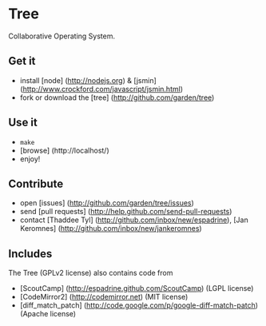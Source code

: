 # Tree
Collaborative Operating System.

## Get it
- install [node] (http://nodejs.org) & [jsmin] (http://www.crockford.com/javascript/jsmin.html)
- fork or download the [tree] (http://github.com/garden/tree)

## Use it
- `make`
- [browse] (http://localhost/)
- enjoy!

## Contribute
- open [issues] (http://github.com/garden/tree/issues)
- send [pull requests] (http://help.github.com/send-pull-requests)
- contact [Thaddee Tyl] (http://github.com/inbox/new/espadrine), [Jan Keromnes] (http://github.com/inbox/new/jankeromnes)

## Includes
The Tree (GPLv2 license) also contains code from

- [ScoutCamp] (http://espadrine.github.com/ScoutCamp) (LGPL license)
- [CodeMirror2] (http://codemirror.net) (MIT license)
- [diff_match_patch] (http://code.google.com/p/google-diff-match-patch) (Apache license)

